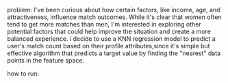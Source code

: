 problem:
I've been curious about how certain factors, like income, age, and attractiveness, influence match outcomes. While it's clear that women often tend to get more matches than men, I'm interested in exploring other potential factors that could help improve the situation and create a more balanced experience.
i decide to use a KNN regression model to predict a user's match count based on their profile attributes,since it's simple but effective algorithm that predicts a target value by finding the "nearest" data points in the feature space.

how to run:
